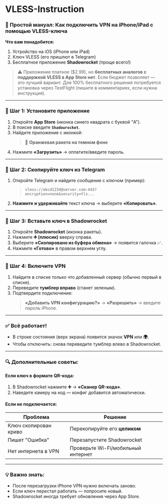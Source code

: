 # VLESS-Instruction

### 📱 Простой мануал: Как подключить VPN на iPhone/iPad с помощью VLESS-ключа  

**Что вам понадобится:**  
1. Устройство на iOS (iPhone или iPad)  
2. Ключ VLESS (его пришлют в Telegram)  
3. Бесплатное приложение **Shadowrocket** (проще всего!)  

> ⚠️ Приложение платное ($2.99), но **бесплатных аналогов с поддержкой VLESS в App Store нет**. Если бюджет позволяет — это лучший вариант. Для 100% бесплатного решения потребуется установка через TestFlight (пишите в комментариях, если нужна инструкция).

---

### 🔹 Шаг 1: Установите приложение  
1. Откройте **App Store** (иконка синего квадрата с буквой "A").  
2. В поиске введите **`Shadowrocket`**.  
3. Найдите приложение с иконкой:  
   > 🚀 **Оранжевая ракета на темном фоне**  
4. Нажмите **«Загрузить»** → оплатите/введите пароль.  

---

### 🔹 Шаг 2: Скопируйте ключ из Telegram  
1. Откройте Telegram и найдите сообщение с ключом (пример):  
   > `vless://abcd1234@server.com:443?encryption=none&security=tls...`  
2. **Нажмите и удерживайте** текст ключа → выберите **«Копировать»**.  

---

### 🔹 Шаг 3: Вставьте ключ в Shadowrocket  
1. Откройте **Shadowrocket** (иконка ракеты).  
2. Нажмите **➕ (плюсик)** вверху справа.  
3. Выберите **«Скопировано из буфера обмена»** → появится галочка ✅.  
4. Нажмите **«Готово»** в правом верхнем углу.  

---

### 🔹 Шаг 4: Включите VPN  
1. Найдите в списке только что добавленный сервер (обычно первый в списке).  
2. Переведите **тумблер вправо** (станет зеленым).  
3. Подтвердите подключение:  
   > **«Добавить VPN конфигурацию?»** → **«Разрешить»** → введите пароль iPhone.  

---

### ✅ Всё работает!  
- В строке состояния (верх экрана) появится значок **VPN** или **🌍**.  
- Чтобы отключить: снова переведите тумблер влево в Shadowrocket.  

---

### 🔍 Дополнительные советы:  
#### Если ключ в формате QR-кода:  
1. В Shadowrocket нажмите **➕** → **«Сканер QR-кода»**.  
2. Наведите камеру на код — конфиг добавится автоматически.  

#### Если не подключается:  
| Проблема               | Решение                          |
|------------------------|----------------------------------|
| Ключ скопирован криво | Перекопируйте его **целиком**    |
| Пишет "Ошибка"        | Перезапустите Shadowrocket       |
| Нет интернета в VPN   | Проверьте Wi-Fi/мобильный интернет |

---

### 💡 Важно знать:  
- После перезагрузки iPhone VPN нужно включать заново.  
- Если ключ перестал работать — попросите новый.  
- Shadowrocket иногда требует обновления через App Store.  

